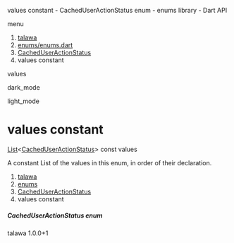 




values constant - CachedUserActionStatus enum - enums library - Dart API







menu

1. [talawa](../../index.html)
2. [enums/enums.dart](../../file-___home_harshil_Desktop_open-source_palisadoes_talawa_lib_enums_enums/)
3. [CachedUserActionStatus](../../file-___home_harshil_Desktop_open-source_palisadoes_talawa_lib_enums_enums/CachedUserActionStatus.html)
4. values constant

values


dark\_mode

light\_mode




# values constant


[List](https://api.flutter.dev/flutter/dart-core/List-class.html)<[CachedUserActionStatus](../../file-___home_harshil_Desktop_open-source_palisadoes_talawa_lib_enums_enums/CachedUserActionStatus.html)>
const values

A constant List of the values in this enum, in order of their declaration.


 


1. [talawa](../../index.html)
2. [enums](../../file-___home_harshil_Desktop_open-source_palisadoes_talawa_lib_enums_enums/)
3. [CachedUserActionStatus](../../file-___home_harshil_Desktop_open-source_palisadoes_talawa_lib_enums_enums/CachedUserActionStatus.html)
4. values constant

##### CachedUserActionStatus enum





talawa
1.0.0+1






